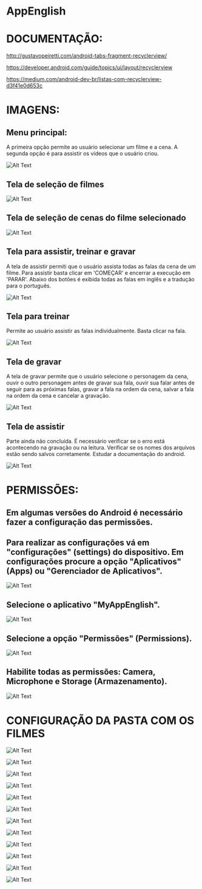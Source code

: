 # AppEnglish

# DOCUMENTAÇÃO:

http://gustavopeiretti.com/android-tabs-fragment-recyclerview/

https://developer.android.com/guide/topics/ui/layout/recyclerview

https://medium.com/android-dev-br/listas-com-recyclerview-d3f41e0d653c

# IMAGENS:

## Menu principal:
A primeira opção permite ao usuário selecionar um filme e a cena. A segunda opção é para assistir os vídeos que o usuário criou.

![Alt Text](https://github.com/kairiroberto/AppEnglish/blob/master/Capturar1.JPG)

## Tela de seleção de filmes

![Alt Text](https://github.com/kairiroberto/AppEnglish/blob/master/Capturar2.JPG)

## Tela de seleção de cenas do filme selecionado

![Alt Text](https://github.com/kairiroberto/AppEnglish/blob/master/Capturar3.JPG)

## Tela para assistir, treinar e gravar
A tela de assistir permiti que o usuário assista todas as falas da cena de um filme.
Para assistir basta clicar em 'COMEÇAR' e encerrar a execução em 'PARAR'. Abaixo dos botões é exibida todas as falas em inglês e a tradução para o português.

![Alt Text](https://github.com/kairiroberto/AppEnglish/blob/master/Capturar4.JPG)

## Tela para treinar
Permite ao usuário assistir as falas individualmente. Basta clicar na fala.

![Alt Text](https://github.com/kairiroberto/AppEnglish/blob/master/Capturar5.JPG)

## Tela de gravar 

A tela de gravar permite que o usuário selecione o personagem da cena, ouvir o outro personagem antes de gravar sua fala, ouvir sua falar antes de seguir para as próximas falas, gravar a fala na ordem da cena, salvar a fala na ordem da cena e cancelar a gravação.

![Alt Text](https://github.com/kairiroberto/AppEnglish/blob/master/Capturar6.JPG)

## Tela de assistir

Parte ainda não concluída. É necessário verificar se o erro está acontecendo na gravação ou na leitura. Verificar se os nomes dos arquivos estão sendo salvos corretamente. Estudar a documentação do android.

![Alt Text](https://github.com/kairiroberto/AppEnglish/blob/master/Capturar7.JPG)

# PERMISSÕES:

## Em algumas versões do Android é necessário fazer a configuração das permissões.

## Para realizar as configurações vá em "configurações" (settings) do dispositivo. Em configurações procure a opção "Aplicativos" (Apps) ou "Gerenciador de Aplicativos".

![Alt Text](https://github.com/kairiroberto/AppEnglish/blob/master/Capturar11.JPG)

## Selecione o aplicativo "MyAppEnglish".

![Alt Text](https://github.com/kairiroberto/AppEnglish/blob/master/Capturar8.JPG)

## Selecione a opção "Permissões" (Permissions).

![Alt Text](https://github.com/kairiroberto/AppEnglish/blob/master/Capturar9.JPG)

## Habilite todas as permissões: Camera, Microphone e Storage (Armazenamento).

![Alt Text](https://github.com/kairiroberto/AppEnglish/blob/master/Capturar10.JPG)

# CONFIGURAÇÃO DA PASTA COM OS FILMES

![Alt Text](https://github.com/kairiroberto/AppEnglish/blob/master/Capturar12.JPG)

![Alt Text](https://github.com/kairiroberto/AppEnglish/blob/master/Capturar13.JPG)

![Alt Text](https://github.com/kairiroberto/AppEnglish/blob/master/Capturar14.JPG)

![Alt Text](https://github.com/kairiroberto/AppEnglish/blob/master/Capturar15.JPG)

![Alt Text](https://github.com/kairiroberto/AppEnglish/blob/master/Capturar16.JPG)

![Alt Text](https://github.com/kairiroberto/AppEnglish/blob/master/Capturar17.JPG)

![Alt Text](https://github.com/kairiroberto/AppEnglish/blob/master/Capturar18.JPG)

![Alt Text](https://github.com/kairiroberto/AppEnglish/blob/master/Capturar19.JPG)

![Alt Text](https://github.com/kairiroberto/AppEnglish/blob/master/Capturar20.JPG)

![Alt Text](https://github.com/kairiroberto/AppEnglish/blob/master/Capturar21.JPG)

![Alt Text](https://github.com/kairiroberto/AppEnglish/blob/master/Capturar22.JPG)

![Alt Text](https://github.com/kairiroberto/AppEnglish/blob/master/Capturar23.JPG)

